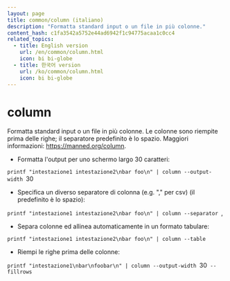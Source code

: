 ```yaml
---
layout: page
title: common/column (italiano)
description: "Formatta standard input o un file in più colonne."
content_hash: c1fa3542a5752e44ad6942f1c94775acaa1c0cc4
related_topics:
  - title: English version
    url: /en/common/column.html
    icon: bi bi-globe
  - title: 한국어 version
    url: /ko/common/column.html
    icon: bi bi-globe
---
```

# column

Formatta standard input o un file in più colonne.
Le colonne sono riempite prima delle righe; il separatore predefinito è lo spazio.
Maggiori informazioni: <https://manned.org/column>.

- Formatta l'output per uno schermo largo 30 caratteri:

`printf "intestazione1 intestazione2\nbar foo\n" | column --output-width `<span class="tldr-var badge badge-pill bg-dark-lm bg-white-dm text-white-lm text-dark-dm font-weight-bold">30</span>

- Specifica un diverso separatore di colonna (e.g. "," per csv) (il predefinito è lo spazio):

`printf "intestazione1 intestazione2\nbar foo\n" | column --separator `<span class="tldr-var badge badge-pill bg-dark-lm bg-white-dm text-white-lm text-dark-dm font-weight-bold">,</span>

- Separa colonne ed allinea automaticamente in un formato tabulare:

`printf "intestazione1 intestazione2\nbar foo\n" | column --table`

- Riempi le righe prima delle colonne:

`printf "intestazione1\nbar\nfoobar\n" | column --output-width `<span class="tldr-var badge badge-pill bg-dark-lm bg-white-dm text-white-lm text-dark-dm font-weight-bold">30</span>` --fillrows`
